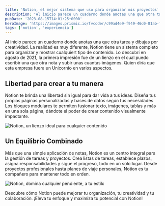 ```yaml
---
title: 'Notion, el mejor sistema que uso para organizar mis proyectos'
description: 'Al inicio parece un cuaderno donde anotas una que otra tarea y dibujas por creatividad. La realidad  es muy diferente, Notion tiene un sistema completo para organizar y mostrar cualquiert tipo de contenido.'
pubDate: '2023-08-15T14:01:25+0000'
heroImage: 'https://images.prismic.io/fvcoder/c99ad4e9-f949-46d0-81ab-f7ea2f71a5c8_Blog+fvcoder+%281%29.png?auto=compress,format'
tags: ['notion', 'experiencia']
---
```

Al inicio parece un cuaderno donde anotas una que otra tarea y dibujas por creatividad. La realidad  es muy diferente, Notion tiene un sistema completo para organizar y mostrar cualquiert tipo de contenido.
Lo descubrí en agosto de 2021, la primera impresión fue de un lienzo en el cual puedo escribir una que otra nota y subir unas cuantas imágenes. Quien diría que esta empresa fuera un Unicornio en varios aspectos.

## Libertad para crear a tu manera

Notion te brinda una libertad sin igual para dar vida a tus ideas. Diseña tus propias páginas personalizadas y bases de datos según tus necesidades. Los bloques modulares te permiten fusionar texto, imágenes, tablas y más en una sola página, dándote el poder de crear contenido visualmente impactante.

![Notion, un lienzo ideal para cualquier contenido](https://images.prismic.io/fvcoder/ebfc675d-b443-4732-bc57-a3d962a015ee_engineering.webp?auto=compress,format)

## Un Equilibrio Combinado

Más que una simple aplicación de notas, Notion es un centro integral para la gestión de tareas y proyectos. Crea listas de tareas, establece plazos, asigna responsabilidades y sigue el progreso, todo en un solo lugar. Desde proyectos profesionales hasta planes de viaje personales, Notion es tu compañero para mantener todo en orden.

![Notion, domina cualquier pendiente, a tu estilo](https://images.prismic.io/fvcoder/e05dba77-1962-4273-844c-4da5382d4eaa_projects.png?auto=compress,format)

Descubre cómo Notion puede mejorar tu organización, tu creatividad y tu colaboración. ¡Eleva tu enfoque y maximiza tu potencial con Notion!
